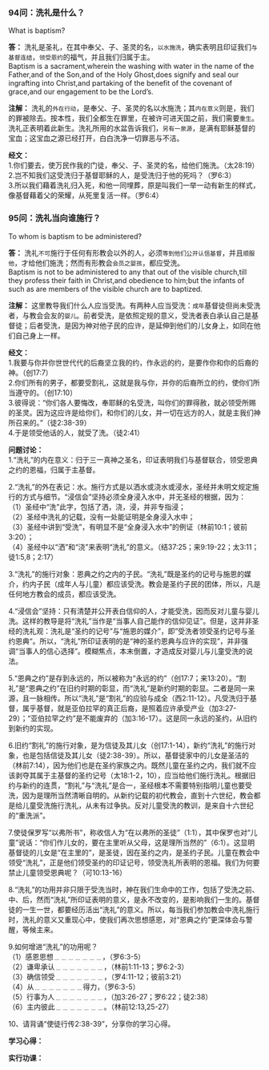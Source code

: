 ### 94问：洗礼是什么？
What is baptism?  

**答：** 洗礼是圣礼，在其中奉父、子、圣灵的名，`以水施洗`，确实表明且印证我们`与基督连结`，`领受恩约`的福气，并且我们归属于主。  
Baptism is a sacrament,wherein the washing with water in the name of the Father,and of the Son,and of the Holy Ghost,does signify and seal our ingrafting into Christ,and partaking of the benefit of the covenant of grace,and  our engagement to be the Lord’s.  

**注解：** 洗礼的`外在行动`，是奉父、子、圣灵的名以水施洗；其`内在意义`则是，我们的罪被除去。按本性，我们全都生在罪里，在被许可进天国之前，我们需要`重生`。洗礼正表明着此新生。洗礼所用的水盆告诉我们，`另有一泉源`，是满有耶稣基督的宝血；这宝血之源已经打开，白白洗净一切罪恶与不洁。  

**经文：**  
1.你们要去，使万民作我的门徒，奉父、子、圣灵的名，给他们施洗。（太28:19）  
2.岂不知我们这受洗归于基督耶稣的人，是受洗归于他的死吗？（罗6:3）  
3.所以我们藉着洗礼归入死，和他一同埋葬，原是叫我们一举一动有新生的样式，像基督藉着父的荣耀，从死里复活一样。（罗6:4）  


### 95问：洗礼当向谁施行？
To whom is baptism to be administered?  

**答：** 洗礼`不可`施行于任何有形教会以外的人，必须`等到他们公开认信基督`，并且`顺服他`，才给他们施洗；然而有形教会`会员之婴孩`，都应受洗。  
Baptism is not to be administered to any that out of the visible church,till they profess their faith in Christ,and obedience to him;but the infants of such as are members of the visible church are to baptized.  

**注解：** 这里教导我们什么人应当受洗。有两种人应当受洗：`成年`基督徒但尚未受洗者，与教会会友的`婴儿`。前者受洗，是依照定规的意义，受洗者表白承认自己是基督徒；后者受洗，是因为神对他子民的应许，是延伸到他们的儿女身上，如同在他们自己身上一样。  

**经文：**  
1.我要与你并你世世代代的后裔坚立我的约，作永远的约，是要作你和你的后裔的神。（创17:7）  
2.你们所有的男子，都要受割礼，这就是我与你，并你的后裔所立的约，使你们所当遵守的。（创17:10）  
3.彼得说：“你们各人要悔改，奉耶稣的名受洗，叫你们的罪得赦，就必领受所赐的圣灵。因为这应许是给你们，和你们的儿女，并一切在远方的人，就是主我们神所召来的。”（徒2:38-39）  
4.于是领受他话的人，就受了洗。（徒2:41）  

**问题讨论：**  
1.“洗礼”的内在意义：归于三一真神之圣名，印证表明我们与基督联合，领受恩典之约的恩福，归属于主基督。  

2.“洗礼”的外在表记：水。施行方式是以洒水或浇水或浸水，圣经并未明文规定施行的方式与细节。“浸信会”坚持必须全身浸入水中，并无圣经的根据，因为：  
（1）圣经中“洗”此字，包括了洒，浇，浸，并非专指浸；  
（2）圣经中洗礼的记载，没有一处能证明是全身浸入水中；  
（3）圣经中讲到“受洗”，有明显不是“全身浸入水中”的例证（林前10:1；彼前3:20）；  
（4）圣经中以“洒”和“浇”来表明“洗礼”的意义。（结37:25；来9:19-22；太3:11；徒1:5,8；2:17）  

3.“洗礼”的施行对象：恩典之约之内的子民。“洗礼”既是圣约的记号与施恩的媒介，约内子民（成年人与儿童）都应该受洗。教会是圣约子民的团体，所以，凡是任何地方教会的成员，都应该受洗。  

4.“浸信会”坚持：只有清楚并公开表白信仰的人，才能受洗，因而反对儿童与婴儿洗。这样的教导是将“洗礼”当作是“当事人自己能作的信仰见证”。但是，这并非圣经的洗礼观：洗礼是“圣约的记号”与“施恩的媒介”，即”受洗者领受圣约记号与圣约恩典“。所以，“洗礼”所印证表明的是“神的圣约恩典与应许的实现”，并非强调“当事人的信心选择”。模糊焦点，本末倒置，才造成反对婴儿与儿童受洗的说法。  

5.“恩典之约”是存到永远的，所以被称为“永远的约”（创17:7；来13:20）。“割礼”是“恩典之约”在旧约时期的彰显，而“洗礼”是新约时期的彰显。二者是同一来源，且一脉相传。所以“洗礼”是“割礼”的应验与成全（西2:11-12）。凡受洗归于基督，属乎基督，就是亚伯拉罕的真正后裔，是照着应许承受产业（加3:27-29）；“亚伯拉罕之约”是不能废弃的（加3:16-17）。这是同一永远的圣约，从旧约到新约的实现。  

6.旧约“割礼”的施行对象，是为信徒及其儿女（创17:1-14），新约“洗礼”的施行对象，也是包括信徒及其儿女（徒2:38-39）。所以，基督徒家中的儿女是圣洁的（林前7:14），因为他们也是在圣约家族之内。既然儿童在圣约之内，我们就不应该剥夺其属于主基督的圣约记号（太18:1-2，10），应当给他们施行洗礼。根据旧约与新约的连贯，“割礼”与“洗礼”是合一，圣经根本不需要特别指明儿童也要受洗，因为是理所当然清晰自明的。从新约记载的初代教会，直到十六世纪，教会都是给儿童受洗施行洗礼，从未有过争执。反对儿童受洗的教训，是来自十六世纪的“重洗派”。  

7.使徒保罗写“以弗所书”，称收信人为“在以弗所的圣徒”（1:1），其中保罗也对“儿童”说话：“你们作儿女的，要在主里听从父母，这是理所当然的”（6:1）。这显明基督徒的儿女是“在主里的”，是圣徒，因在圣约之内，是圣约子民。儿童在教会中领受“洗礼”，正是他们领受圣约的印证记号，领受洗礼所表明的恩福。我们为何要禁止儿童领受恩典呢？（可10:13-16）  

8.“洗礼”的功用并非只限于受洗当时，神在我们生命中的工作，包括了受洗之前、中、后，然而“洗礼”所印证表明的意义，是永不改变的，是影响我们一生的。基督徒的一生一世，都要经历活出“洗礼”的意义。所以，每当我们参加教会中洗礼施行时，洗礼的意义又重现心中，使我们再次思想感恩，对“恩典之约”更深体会与警醒，等候主来。  

9.如何增进“洗礼”的功用呢？  
（1）感恩思想﹍﹍﹍﹍﹍﹍﹍，（罗6:3-5）  
（2）谦卑承认﹍﹍﹍﹍﹍﹍﹍，（林前1:11-13；罗6:2-3）  
（3）确信领受﹍﹍﹍﹍﹍﹍﹍，（罗4:11-12；彼前3:21）  
（4）从﹍﹍﹍﹍﹍﹍﹍得力，（罗6:3-5）  
（5）行事为人﹍﹍﹍﹍﹍﹍﹍，（加3:26-27；罗6:22；徒2:38）  
（6）主内彼此﹍﹍﹍﹍﹍﹍﹍。（林前12:13,25-27）  

10、请背诵“使徒行传2:38-39”，分享你的学习心得。  


**学习心得：**

**实行功课：**


